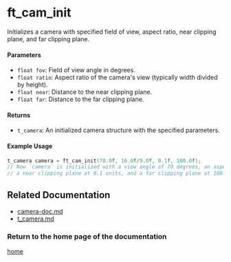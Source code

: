 # ft_cam_init
Initializes a camera with specified field of view, aspect ratio, near clipping plane, and far clipping plane.

#### Parameters
- `float fov`: Field of view angle in degrees.
- `float ratio`: Aspect ratio of the camera's view (typically width divided by height).
- `float near`: Distance to the near clipping plane.
- `float far`: Distance to the far clipping plane.

#### Returns
- `t_camera`: An initialized camera structure with the specified parameters.

#### Example Usage
```c
t_camera camera = ft_cam_init(70.0f, 16.0f/9.0f, 0.1f, 100.0f);
// Now `camera` is initialized with a view angle of 70 degrees, an aspect ratio of 16:9,
// a near clipping plane at 0.1 units, and a far clipping plane at 100 units.
```

## Related Documentation

- [camera-doc.md](./camera-doc.md)
- [t_camera.md](./t_camera.md)

### Return to the home page of the documentation
[home](../home.md)
